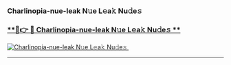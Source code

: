 ### Charlinopia-nue-leak N𝚞e L𝚎a𝚔 Nu𝚍e𝚜   

### [ **🔗👉 🔴 Charlinopia-nue-leak N𝚞e L𝚎a𝚔 Nu𝚍e𝚜 **](https://taap.it/xNRuk4)  

[![Charlinopia-nue-leak N𝚞e L𝚎a𝚔 Nu𝚍e𝚜 ](https://i.imgur.com/0qMVB7G.gif)](https://taap.it/xNRuk4)  

___  
